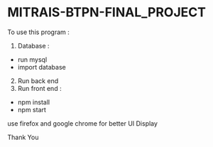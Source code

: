 # MITRAIS-BTPN-FINAL_PROJECT

To use this program :
1. Database :
  - run mysql
  - import database
2. Run back end
3. Run front end :
  - npm install
  - npm start
  
  use firefox and google chrome for better UI Display
  
  Thank You
